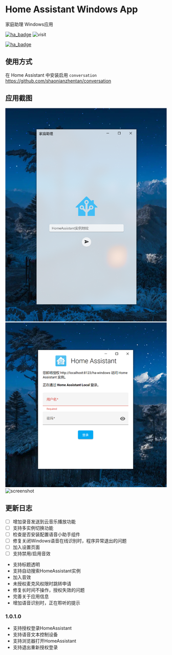# Home Assistant Windows App

家庭助理 Windows应用

[![ha_badge](https://img.shields.io/badge/Home-Assistant-%23049cdb)](https://www.home-assistant.io/)
![visit](https://visitor-badge.glitch.me/badge?page_id=shaonianzhentan.ha-windows&left_text=visit)


[![ha_badge](https://img.shields.io/badge/Windows-家庭助理-blue?logo=windows&style=for-the-badge)](https://www.microsoft.com/zh-cn/store/productId/9n2jp5z9rxx2)

## 使用方式

在 Home Assistant 中安装启用 `conversation`
https://github.com/shaonianzhentan/conversation

## 应用截图

![screenshot](./screenshot/1.png)
![screenshot](./screenshot/2.png)
![screenshot](./screenshot/3.png)

## 更新日志

- [ ] 增加录音发送到云音乐播放功能
- [ ] 支持多实例切换功能
- [ ] 检查是否安装配置语音小助手组件
- [ ] 修复关闭Windows语音在线识别时，程序异常退出的问题
- [ ] 加入设置页面
- [ ] 支持禁用/启用音效

- 支持标题透明
- 支持自动搜索HomeAssistant实例
- 加入音效
- 未授权麦克风权限时跳转申请
- 修复长时间不操作，授权失效的问题
- 完善关于应用信息
- 增加语音识别时，正在聆听的提示

### 1.0.1.0

- 支持授权登录HomeAssistant
- 支持语音文本控制设备
- 支持浏览器打开HomeAssistant
- 支持退出重新授权登录